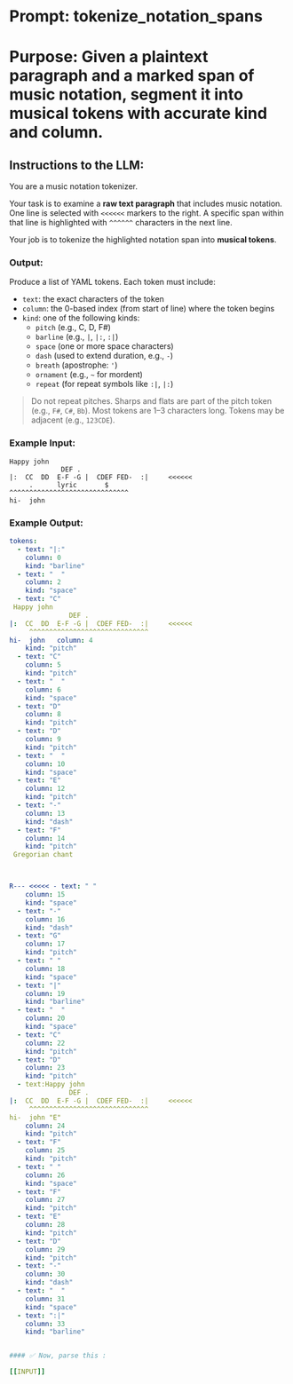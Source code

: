 # Prompt: tokenize_notation_spans
# Purpose: Given a plaintext paragraph and a marked span of music notation, segment it into musical tokens with accurate kind and column.

## Instructions to the LLM:
You are a music notation tokenizer.

Your task is to examine a **raw text paragraph** that includes music notation.
One line is selected with `<<<<<<` markers to the right.
A specific span within that line is highlighted with `^^^^^^` characters in the next line.

Your job is to tokenize the highlighted notation span into **musical tokens**.

### Output:
Produce a list of YAML tokens. Each token must include:
- `text`: the exact characters of the token
- `column`: the 0-based index (from start of line) where the token begins
- `kind`: one of the following kinds:
  - `pitch` (e.g., C, D, F#)
  - `barline` (e.g., `|`, `|:`, `:|`)
  - `space` (one or more space characters)
  - `dash` (used to extend duration, e.g., `-`)
  - `breath` (apostrophe: `'`)
  - `ornament` (e.g., `~` for mordent)
  - `repeat` (for repeat symbols like `:|`, `|:`)

> Do not repeat pitches.
> Sharps and flats are part of the pitch token (e.g., `F#`, `C#`, `Bb`).
> Most tokens are 1–3 characters long.
> Tokens may be adjacent (e.g., `123CDE`).

### Example Input:
```
Happy john
             DEF .
|:  CC  DD  E-F -G |  CDEF FED-  :|     <<<<<<
     .      lyric       $
^^^^^^^^^^^^^^^^^^^^^^^^^^^^^^
hi-  john
```

### Example Output:
```yaml
tokens:
  - text: "|:"
    column: 0
    kind: "barline"
  - text: "  "
    column: 2
    kind: "space"
  - text: "C"
 Happy john
               DEF .
|:  CC  DD  E-F -G |  CDEF FED-  :|     <<<<<<
     ^^^^^^^^^^^^^^^^^^^^^^^^^^^^^^
hi-  john   column: 4
    kind: "pitch"
  - text: "C"
    column: 5
    kind: "pitch"
  - text: "  "
    column: 6
    kind: "space"
  - text: "D"
    column: 8
    kind: "pitch"
  - text: "D"
    column: 9
    kind: "pitch"
  - text: "  "
    column: 10
    kind: "space"
  - text: "E"
    column: 12
    kind: "pitch"
  - text: "-"
    column: 13
    kind: "dash"
  - text: "F"
    column: 14
    kind: "pitch"
 Gregorian chant



R--- <<<<< - text: " "
    column: 15
    kind: "space"
  - text: "-"
    column: 16
    kind: "dash"
  - text: "G"
    column: 17
    kind: "pitch"
  - text: " "
    column: 18
    kind: "space"
  - text: "|"
    column: 19
    kind: "barline"
  - text: "  "
    column: 20
    kind: "space"
  - text: "C"
    column: 22
    kind: "pitch"
  - text: "D"
    column: 23
    kind: "pitch"
  - text:Happy john
               DEF .
|:  CC  DD  E-F -G |  CDEF FED-  :|     <<<<<<
     ^^^^^^^^^^^^^^^^^^^^^^^^^^^^^^
hi-  john "E"
    column: 24
    kind: "pitch"
  - text: "F"
    column: 25
    kind: "pitch"
  - text: " "
    column: 26
    kind: "space"
  - text: "F"
    column: 27
    kind: "pitch"
  - text: "E"
    column: 28
    kind: "pitch"
  - text: "D"
    column: 29
    kind: "pitch"
  - text: "-"
    column: 30
    kind: "dash"
  - text: "  "
    column: 31
    kind: "space"
  - text: ":|"
    column: 33
    kind: "barline"


#### ✅ Now, parse this :

[[INPUT]]

```
```
